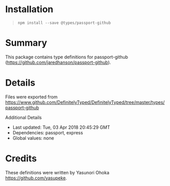 # Installation
> `npm install --save @types/passport-github`

# Summary
This package contains type definitions for passport-github (https://github.com/jaredhanson/passport-github).

# Details
Files were exported from https://www.github.com/DefinitelyTyped/DefinitelyTyped/tree/master/types/passport-github

Additional Details
 * Last updated: Tue, 03 Apr 2018 20:45:29 GMT
 * Dependencies: passport, express
 * Global values: none

# Credits
These definitions were written by Yasunori Ohoka <https://github.com/yasupeke>.
